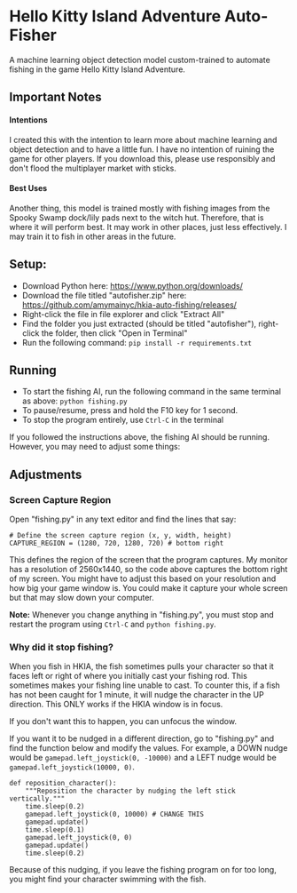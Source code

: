# Hello Kitty Island Adventure Auto-Fisher
A machine learning object detection model custom-trained to automate fishing in the game Hello Kitty Island Adventure.

## Important Notes
#### Intentions
I created this with the intention to learn more about machine learning and object detection and to have a little fun. I have no intention of ruining the game for other players. If you download this, please use responsibly and don't flood the multiplayer market with sticks. 

#### Best Uses
Another thing, this model is trained mostly with fishing images from the Spooky Swamp dock/lily pads next to the witch hut. Therefore, that is where it will perform best. It may work in other places, just less effectively. I may train it to fish in other areas in the future. 

## Setup:
- Download Python here: https://www.python.org/downloads/
- Download the file titled "autofisher.zip" here: https://github.com/amymainyc/hkia-auto-fishing/releases/
- Right-click the file in file explorer and click "Extract All"
- Find the folder you just extracted (should be titled "autofisher"), right-click the folder, then click "Open in Terminal"
- Run the following command: `pip install -r requirements.txt` 

## Running
- To start the fishing AI, run the following command in the same terminal as above: `python fishing.py`
- To pause/resume, press and hold the F10 key for 1 second.
- To stop the program entirely, use `Ctrl-C` in the terminal

If you followed the instructions above, the fishing AI should be running. However, you may need to adjust some things: 

## Adjustments
### Screen Capture Region
Open "fishing.py" in any text editor and find the lines that say:
```
# Define the screen capture region (x, y, width, height)
CAPTURE_REGION = (1280, 720, 1280, 720) # bottom right
```
This defines the region of the screen that the program captures. My monitor has a resolution of 2560x1440, so the code above captures the bottom right of my screen. You might have to adjust this based on your resolution and how big your game window is. You could make it capture your whole screen but that may slow down your computer. 

**Note:** Whenever you change anything in "fishing.py", you must stop and restart the program using `Ctrl-C` and `python fishing.py`.

### Why did it stop fishing?
When you fish in HKIA, the fish sometimes pulls your character so that it faces left or right of where you initially cast your fishing rod. This sometimes makes your fishing line unable to cast. To counter this, if a fish has not been caught for 1 minute, it will nudge the character in the UP direction. This ONLY works if the HKIA window is in focus. 

If you don't want this to happen, you can unfocus the window. 

If you want it to be nudged in a different direction, go to "fishing.py" and find the function below and modify the values. For example, a DOWN nudge would be `gamepad.left_joystick(0, -10000)` and a LEFT nudge would be `gamepad.left_joystick(10000, 0)`.
```
def reposition_character():
    """Reposition the character by nudging the left stick vertically."""
    time.sleep(0.2)
    gamepad.left_joystick(0, 10000) # CHANGE THIS
    gamepad.update()
    time.sleep(0.1)
    gamepad.left_joystick(0, 0)
    gamepad.update()
    time.sleep(0.2)
```

Because of this nudging, if you leave the fishing program on for too long, you might find your character swimming with the fish. 